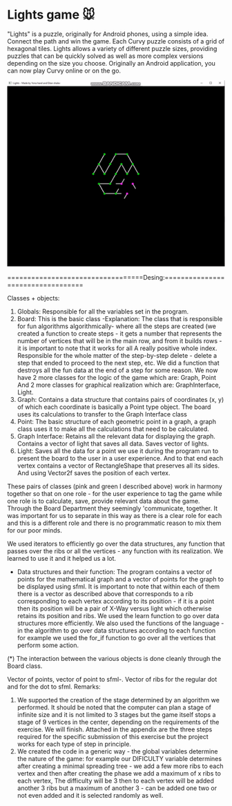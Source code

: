 # Lights game  :mouse:
"Lights" is a puzzle, originally for Android phones, using a simple idea. Connect the path and win the game. Each Curvy puzzle consists of a grid of hexagonal tiles.
Lights allows a variety of different puzzle sizes, providing puzzles that can be quickly solved as well as more complex versions depending on the size you choose. Originally an Android application, you can now play Curvy online or on the go.




[![](https://github.com/eitanshalev/Lights-game/blob/master/Lights_game_-_SFML___CC%2B%2B_BY_Eitan_Shalev_and_Yona_Harel.gif)](https://www.youtube.com/watch?v=kKJWvTO5axQ "my video game")
 
==================================Desing:==================================

Classes + objects:

1. Globals: Responsible for all the variables set in the program.
2. Board: This is the basic class -Explanation: The class that is responsible for fun algorithms algorithmically- where all the steps are created (we created a function to create steps - it gets a number that represents the number of vertices that will be in the main row, and from it builds rows - it is important to note that it works for all A really positive whole index. Responsible for the whole matter of the step-by-step delete - delete a step that ended to proceed to the next step, etc. We did a function that destroys all the fun data at the end of a step for some reason.
We now have 2 more classes for the logic of the game which are: Graph, Point
And 2 more classes for graphical realization which are: GraphInterface, Light.
3. Graph: Contains a data structure that contains pairs of coordinates (x, y) of which each coordinate is basically a Point type object. The board uses its calculations to transfer to the Graph Interface class
4. Point: The basic structure of each geometric point in a graph, a graph class uses it to make all the calculations that need to be calculated.
5. Graph Interface: Retains all the relevant data for displaying the graph. Contains a vector of light that saves all data. Saves vector of lights.
6. Light: Saves all the data for a point we use it during the program run to present the board to the user in a user experience. And to that end each vertex contains a vector of RectangleShape that preserves all its sides. And using Vector2f saves the position of each vertex.

These pairs of classes (pink and green I described above) work in harmony together so that on one role - for the user experience to tag the game while one role is to calculate, save, provide relevant data about the game. Through the Board Department they seemingly 'communicate, together. It was important for us to separate in this way as there is a clear role for each and this is a different role and there is no programmatic reason to mix them for our poor minds.

We used iterators to efficiently go over the data structures, any function that passes over the ribs or all the vertices - any function with its realization. We learned to use it and it helped us a lot.


* Data structures and their function: The program contains a vector of points for the mathematical graph and a vector of points for the graph to be displayed using sfml. It is important to note that within each of them there is a vector as described above that corresponds to a rib corresponding to each vertex according to its position - if it is a point then its position will be a pair of X-Way versus light which otherwise retains its position and ribs.
We used the learn function to go over data structures more efficiently. We also used the functions of the language - in the algorithm to go over data structures according to each function for example we used the for_if function to go over all the vertices that perform some action.

(*) The interaction between the various objects is done cleanly through the Board class.

Vector of points, vector of point to sfml-. Vector of ribs for the regular dot and for the dot to sfml.
Remarks:
1.  We supported the creation of the stage determined by an algorithm we performed. It should be noted that the computer can plan a stage of infinite size and it is not limited to 3 stages but the game itself stops a stage of 9 vertices in the center, depending on the requirements of the exercise. We will finish. Attached in the appendix are the three steps required for the specific submission of this exercise but the project works for each type of step in principle.
2.  We created the code in a generic way - the global variables determine the nature of the game: for example our DIFICULTY variable determines after creating a minimal spreading tree - we add a few more ribs to each vertex and then after creating the phase we add a maximum of x ribs to each vertex, The difficulty will be 3 then to each vertex will be added another 3 ribs but a maximum of another 3 - can be added one two or not even added and it is selected randomly as well.
